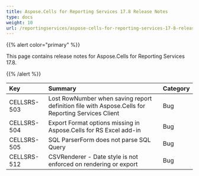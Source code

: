 ```yaml
---
title: Aspose.Cells for Reporting Services 17.8 Release Notes
type: docs
weight: 10
url: /reportingservices/aspose-cells-for-reporting-services-17-8-release-notes/
---
```


{{% alert color="primary" %}} 

This page contains release notes for Aspose.Cells for Reporting Services 17.8.

{{% /alert %}} 

|**Key**|**Summary**|**Category**|
| :- | :- | :- |
|CELLSRS-503|Lost RowNumber when saving report definition file with Aspose.Cells for Reporting Services Client|Bug|
|CELLSRS-504|Export Format options missing in Aspose.Cells for RS Excel add-in|Bug|
|CELLSRS-505|SQL ParserForm does not parse SQL Query|Bug|
|CELLSRS-512|CSVRenderer - Date style is not enforced on rendering or export|Bug|

